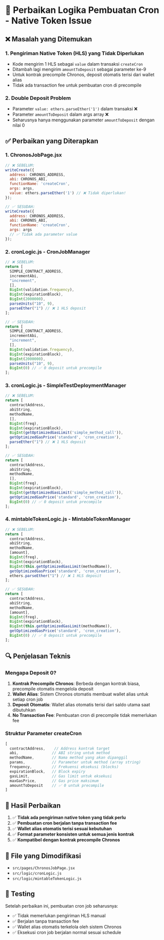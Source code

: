 # 🔧 Perbaikan Logika Pembuatan Cron - Native Token Issue

## ❌ Masalah yang Ditemukan

### 1. **Pengiriman Native Token (HLS) yang Tidak Diperlukan**
- Kode mengirim 1 HLS sebagai `value` dalam transaksi `createCron`
- Ditambah lagi mengirim `amountToDeposit` sebagai parameter ke-9
- Untuk kontrak precompile Chronos, deposit otomatis terisi dari wallet alias
- Tidak ada transaction fee untuk pembuatan cron di precompile

### 2. **Double Deposit Problem**
- Parameter `value: ethers.parseEther('1')` dalam transaksi ❌
- Parameter `amountToDeposit` dalam args array ❌
- Seharusnya hanya menggunakan parameter `amountToDeposit` dengan nilai 0

## ✅ Perbaikan yang Diterapkan

### 1. **ChronosJobPage.jsx**
```javascript
// ❌ SEBELUM:
writeCreate({
  address: CHRONOS_ADDRESS,
  abi: CHRONOS_ABI,
  functionName: 'createCron',
  args: args,
  value: ethers.parseEther('1') // ❌ Tidak diperlukan!
});

// ✅ SESUDAH:
writeCreate({
  address: CHRONOS_ADDRESS,
  abi: CHRONOS_ABI,
  functionName: 'createCron',
  args: args
  // ✅ Tidak ada parameter value
});
```

### 2. **cronLogic.js - CronJobManager**
```javascript
// ❌ SEBELUM:
return [
  SIMPLE_CONTRACT_ADDRESS,
  incrementAbi,
  "increment",
  [],
  BigInt(validation.frequency),
  BigInt(expirationBlock),
  BigInt(2000000),
  parseUnits("10", 9),
  parseEther("1") // ❌ 1 HLS deposit
];

// ✅ SESUDAH:
return [
  SIMPLE_CONTRACT_ADDRESS,
  incrementAbi,
  "increment",
  [],
  BigInt(validation.frequency),
  BigInt(expirationBlock),
  BigInt(2000000),
  parseUnits("10", 9),
  BigInt(0) // ✅ 0 deposit untuk precompile
];
```

### 3. **cronLogic.js - SimpleTestDeploymentManager**
```javascript
// ❌ SEBELUM:
return [
  contractAddress,
  abiString,
  methodName,
  [],
  BigInt(freq),
  BigInt(expirationBlock),
  BigInt(getOptimizedGasLimit('simple_method_call')),
  getOptimizedGasPrice('standard', 'cron_creation'),
  parseEther("1") // ❌ 1 HLS deposit
];

// ✅ SESUDAH:
return [
  contractAddress,
  abiString,
  methodName,
  [],
  BigInt(freq),
  BigInt(expirationBlock),
  BigInt(getOptimizedGasLimit('simple_method_call')),
  getOptimizedGasPrice('standard', 'cron_creation'),
  BigInt(0) // ✅ 0 deposit untuk precompile
];
```

### 4. **mintableTokenLogic.js - MintableTokenManager**
```javascript
// ❌ SEBELUM:
return [
  contractAddress,
  abiString,
  methodName,
  [amount],
  BigInt(freq),
  BigInt(expirationBlock),
  BigInt(this.getOptimizedGasLimit(methodName)),
  getOptimizedGasPrice('standard', 'cron_creation'),
  ethers.parseEther("1") // ❌ 1 HLS deposit
];

// ✅ SESUDAH:
return [
  contractAddress,
  abiString,
  methodName,
  [amount],
  BigInt(freq),
  BigInt(expirationBlock),
  BigInt(this.getOptimizedGasLimit(methodName)),
  getOptimizedGasPrice('standard', 'cron_creation'),
  BigInt(0) // ✅ 0 deposit untuk precompile
];
```

## 🔍 Penjelasan Teknis

### Mengapa Deposit 0?
1. **Kontrak Precompile Chronos**: Berbeda dengan kontrak biasa, precompile otomatis mengelola deposit
2. **Wallet Alias**: Sistem Chronos otomatis membuat wallet alias untuk setiap cron job
3. **Deposit Otomatis**: Wallet alias otomatis terisi dari saldo utama saat dibutuhkan
4. **No Transaction Fee**: Pembuatan cron di precompile tidak memerlukan fee

### Struktur Parameter createCron
```javascript
[
  contractAddress,    // Address kontrak target
  abi,               // ABI string untuk method
  methodName,        // Nama method yang akan dipanggil
  params,            // Parameter untuk method (array string)
  frequency,         // Frekuensi eksekusi (blocks)
  expirationBlock,   // Block expiry
  gasLimit,          // Gas limit untuk eksekusi
  maxGasPrice,       // Gas price maksimum
  amountToDeposit    // ✅ 0 untuk precompile
]
```

## 🎯 Hasil Perbaikan

1. ✅ **Tidak ada pengiriman native token yang tidak perlu**
2. ✅ **Pembuatan cron berjalan tanpa transaction fee**
3. ✅ **Wallet alias otomatis terisi sesuai kebutuhan**
4. ✅ **Format parameter konsisten untuk semua jenis kontrak**
5. ✅ **Kompatibel dengan kontrak precompile Chronos**

## 📝 File yang Dimodifikasi

- `src/pages/ChronosJobPage.jsx`
- `src/logic/cronLogic.js`
- `src/logic/mintableTokenLogic.js`

## 🧪 Testing

Setelah perbaikan ini, pembuatan cron job seharusnya:
- ✅ Tidak memerlukan pengiriman HLS manual
- ✅ Berjalan tanpa transaction fee
- ✅ Wallet alias otomatis terkelola oleh sistem Chronos
- ✅ Eksekusi cron job berjalan normal sesuai schedule